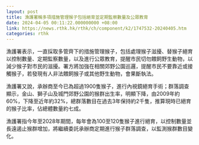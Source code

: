 ```yaml
---
layout: post
title: 漁護署稱多項措施管理猴子包括絕育並定期監察數量及公眾教育
date: 2024-04-05 00:11:22.000000000 +08:00
link: https://news.rthk.hk/rthk/ch/component/k2/1747532-20240405.htm
categories: rthk
---
```


漁護署表示，一直採取多管齊下的措施管理猴子，包括處理猴子滋擾、替猴子絕育以控制數量、定期監察數量，以及進行公眾教育，提醒市民切勿餵飼野生動物，以減少猴子對市民的滋擾。署方將加強在相關郊野公園巡邏，提醒市民不要靠近或接觸猴子，若發現有人非法餵飼猴子或其他野生動物，會果斷執法。

漁護署又說，承辦商至今已為超過1900隻猴子，進行內視鏡絕育手術；群落調查顯示，金山、獅子山及城門郊野公園的猴群出生率，明顯下降，由2009年約60%，下降至近年約32%，總群落數目在過去3年保持約2千隻，推算現時已絕育的猴子比率，佔總體數量約七成。

漁護署指今年至2028年期間，每年會為100至120隻猴子進行絕育，以控制數量並長遠遏止猴群增加，將繼續委託承辦商定期進行猴子群落調查，以監測猴群數目變化。
